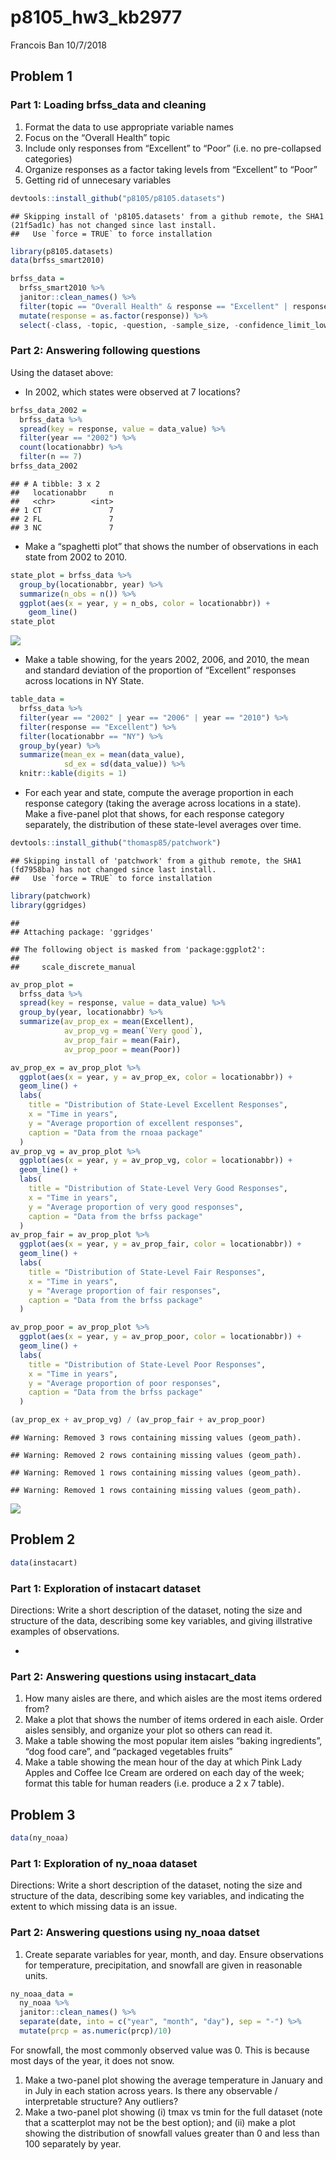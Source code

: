 p8105\_hw3\_kb2977
================
Francois Ban
10/7/2018

Problem 1
---------

### Part 1: Loading brfss\_data and cleaning

1.  Format the data to use appropriate variable names
2.  Focus on the “Overall Health” topic
3.  Include only responses from “Excellent” to “Poor” (i.e. no pre-collapsed categories)
4.  Organize responses as a factor taking levels from “Excellent” to “Poor”
5.  Getting rid of unnecesary variables

``` r
devtools::install_github("p8105/p8105.datasets")
```

    ## Skipping install of 'p8105.datasets' from a github remote, the SHA1 (21f5ad1c) has not changed since last install.
    ##   Use `force = TRUE` to force installation

``` r
library(p8105.datasets)
data(brfss_smart2010)

brfss_data = 
  brfss_smart2010 %>% 
  janitor::clean_names() %>% 
  filter(topic == "Overall Health" & response == "Excellent" | response == "Poor" | response == "Very good" | response == "Fair") %>%
  mutate(response = as.factor(response)) %>% 
  select(-class, -topic, -question, -sample_size, -confidence_limit_low:-geo_location)
```

### Part 2: Answering following questions

Using the dataset above:

-   In 2002, which states were observed at 7 locations?

``` r
brfss_data_2002 = 
  brfss_data %>%
  spread(key = response, value = data_value) %>%
  filter(year == "2002") %>%
  count(locationabbr) %>% 
  filter(n == 7)
brfss_data_2002
```

    ## # A tibble: 3 x 2
    ##   locationabbr     n
    ##   <chr>        <int>
    ## 1 CT               7
    ## 2 FL               7
    ## 3 NC               7

-   Make a “spaghetti plot” that shows the number of observations in each state from 2002 to 2010.

``` r
state_plot = brfss_data %>% 
  group_by(locationabbr, year) %>% 
  summarize(n_obs = n()) %>%
  ggplot(aes(x = year, y = n_obs, color = locationabbr)) +
    geom_line()
state_plot
```

![](p8105_hw3_kb2977_files/figure-markdown_github/state_plot-1.png)

-   Make a table showing, for the years 2002, 2006, and 2010, the mean and standard deviation of the proportion of “Excellent” responses across locations in NY State.

``` r
table_data = 
  brfss_data %>%
  filter(year == "2002" | year == "2006" | year == "2010") %>% 
  filter(response == "Excellent") %>%
  filter(locationabbr == "NY") %>%
  group_by(year) %>%
  summarize(mean_ex = mean(data_value),
            sd_ex = sd(data_value)) %>%
  knitr::kable(digits = 1)
```

-   For each year and state, compute the average proportion in each response category (taking the average across locations in a state). Make a five-panel plot that shows, for each response category separately, the distribution of these state-level averages over time.

``` r
devtools::install_github("thomasp85/patchwork")
```

    ## Skipping install of 'patchwork' from a github remote, the SHA1 (fd7958ba) has not changed since last install.
    ##   Use `force = TRUE` to force installation

``` r
library(patchwork)
library(ggridges)
```

    ## 
    ## Attaching package: 'ggridges'

    ## The following object is masked from 'package:ggplot2':
    ## 
    ##     scale_discrete_manual

``` r
av_prop_plot =
  brfss_data %>% 
  spread(key = response, value = data_value) %>% 
  group_by(year, locationabbr) %>% 
  summarize(av_prop_ex = mean(Excellent),
            av_prop_vg = mean(`Very good`),
            av_prop_fair = mean(Fair),
            av_prop_poor = mean(Poor))

av_prop_ex = av_prop_plot %>% 
  ggplot(aes(x = year, y = av_prop_ex, color = locationabbr)) +
  geom_line() +
  labs(
    title = "Distribution of State-Level Excellent Responses",
    x = "Time in years",
    y = "Average proportion of excellent responses",
    caption = "Data from the rnoaa package"
  )
av_prop_vg = av_prop_plot %>% 
  ggplot(aes(x = year, y = av_prop_vg, color = locationabbr)) +
  geom_line() +
  labs(
    title = "Distribution of State-Level Very Good Responses",
    x = "Time in years",
    y = "Average proportion of very good responses",
    caption = "Data from the brfss package"
  )
av_prop_fair = av_prop_plot %>% 
  ggplot(aes(x = year, y = av_prop_fair, color = locationabbr)) +
  geom_line() +
  labs(
    title = "Distribution of State-Level Fair Responses",
    x = "Time in years",
    y = "Average proportion of fair responses",
    caption = "Data from the brfss package"
  )

av_prop_poor = av_prop_plot %>% 
  ggplot(aes(x = year, y = av_prop_poor, color = locationabbr)) +
  geom_line() +
  labs(
    title = "Distribution of State-Level Poor Responses",
    x = "Time in years",
    y = "Average proportion of poor responses",
    caption = "Data from the brfss package"
  )

(av_prop_ex + av_prop_vg) / (av_prop_fair + av_prop_poor)
```

    ## Warning: Removed 3 rows containing missing values (geom_path).

    ## Warning: Removed 2 rows containing missing values (geom_path).

    ## Warning: Removed 1 rows containing missing values (geom_path).

    ## Warning: Removed 1 rows containing missing values (geom_path).

![](p8105_hw3_kb2977_files/figure-markdown_github/plot-1.png)

Problem 2
---------

``` r
data(instacart)
```

### Part 1: Exploration of instacart dataset

Directions: Write a short description of the dataset, noting the size and structure of the data, describing some key variables, and giving illstrative examples of observations.

-   

### Part 2: Answering questions using instacart\_data

1.  How many aisles are there, and which aisles are the most items ordered from?
2.  Make a plot that shows the number of items ordered in each aisle. Order aisles sensibly, and organize your plot so others can read it.
3.  Make a table showing the most popular item aisles “baking ingredients”, “dog food care”, and “packaged vegetables fruits”
4.  Make a table showing the mean hour of the day at which Pink Lady Apples and Coffee Ice Cream are ordered on each day of the week; format this table for human readers (i.e. produce a 2 x 7 table).

Problem 3
---------

``` r
data(ny_noaa)
```

### Part 1: Exploration of ny\_noaa dataset

Directions: Write a short description of the dataset, noting the size and structure of the data, describing some key variables, and indicating the extent to which missing data is an issue.

### Part 2: Answering questions using ny\_noaa datset

1.  Create separate variables for year, month, and day. Ensure observations for temperature, precipitation, and snowfall are given in reasonable units.

``` r
ny_noaa_data = 
  ny_noaa %>% 
  janitor::clean_names() %>% 
  separate(date, into = c("year", "month", "day"), sep = "-") %>% 
  mutate(prcp = as.numeric(prcp)/10)
```

For snowfall, the most commonly observed value was 0. This is because most days of the year, it does not snow.

1.  Make a two-panel plot showing the average temperature in January and in July in each station across years. Is there any observable / interpretable structure? Any outliers?
2.  Make a two-panel plot showing (i) tmax vs tmin for the full dataset (note that a scatterplot may not be the best option); and (ii) make a plot showing the distribution of snowfall values greater than 0 and less than 100 separately by year.
